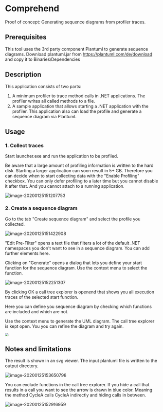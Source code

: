 # Comprehend

Proof of concept: Generating sequence diagrams from profiler traces.

## Prerequisites
This tool uses the 3rd party component Plantuml to generate sequence diagrams.
Download plantuml.jar from https://plantuml.com/de/download and copy it to Binaries\Dependencies

## Description

This application consists of two parts:
1. A minimum profiler to trace method calls in .NET applications. The profiler writes all called methods to a file.
2. A sample application that allows starting a .NET application with the profiler. This application also can load the profile and generate a sequence diagram via Plantuml.



## Usage



### 1. Collect traces

Start launcher.exe and run the application to be profiled.

Be aware that a large amount of profiling information is written to the hard disk. Starting a larger application can soon result in 5+ GB. Therefore you can decide when to start collecting data with the "Enable Profiling" checkbox. You can only defer profiling to a later time but you cannot disable it after that. And you cannot attach to a running application.

![image-20200125151207753](Images/image-20200125151207753.png)



### 2. Create a sequence diagram

Go to the tab "Create sequence diagram" and select the profile you collected.

![image-20200125151422908](Images/image-20200125151422908.png)

"Edit Pre-Filter" opens a text file that filters a lot of the default .NET namespaces you don't want to see in a sequence diagram. You can add further elements here.

Clicking on "Generate" opens a dialog that lets you define your start function for the sequence diagram. Use the context menu to select the function.



![image-20200125152251307](Images/image-20200125152251307.png)

By clicking OK a call tree explorer is openend that shows you all execution traces of the selected start function.

Here you can define you sequence diagram by checking which functions are included and which are not.

Use the context menu to generate the UML diagram. The call tree explorer is kept open. You you can refine the diagram and try again.

<img src="Images\2022-04-16 15_09_50.png" style="zoom: 67%;" />



## Notes and limitations

The result is shown in an svg viewer. The input plantuml file is written to the output directory.

![image-20200125153650798](Images/image-20200125153650798.png)

You can exclude functions in the call tree explorer. If you hide a call that results in a call you want to see the arrow is drawn in blue color. Meaning the method CycleA calls CycleA indirectly and hiding calls in between.

![image-20200125152916959](Images/image-20200125152916959.png)
